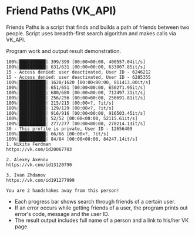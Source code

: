 # Friend Paths (VK_API)

Friends Paths is a script that finds and builds a path of friends between two people.
Script uses breadth-first search algorithm and makes calls via VK_API.

Program work and output result demonstration.
```
100%|██████████| 399/399 [00:00<00:00, 400557.04it/s]
100%|██████████| 631/631 [00:00<00:00, 633007.85it/s]
15 - Access denied: user deactivated, User ID - 6246212
15 - Access denied: user deactivated, User ID - 6285355
100%|██████████| 1620/1620 [00:00<00:00, 811413.00it/s]
100%|██████████| 651/651 [00:00<00:00, 650271.95it/s]
100%|██████████| 680/680 [00:00<00:00, 712497.31it/s]
100%|██████████| 256/256 [00:00<00:00, 256691.81it/s]
100%|██████████| 215/215 [00:00<?, ?it/s]
100%|██████████| 129/129 [00:00<?, ?it/s]
100%|██████████| 916/916 [00:00<00:00, 916503.45it/s]
100%|██████████| 52/52 [00:00<00:00, 52115.61it/s]
100%|██████████| 277/277 [00:00<00:00, 278214.13it/s]
30 - This profile is private, User ID - 12656409
100%|██████████| 66/66 [00:00<?, ?it/s]
100%|██████████| 84/84 [00:00<00:00, 84247.14it/s]
1. Nikita Ferdman
https://vk.com/id20067703

2. Alexey Axenov
https://vk.com/id13120790

3. Ivan Zhdanov
https://vk.com/id191277999

You are 2 handshakes away from this person!

```
- Each progress bar shows search through friends of a certain user.
- If an error occurs while getting friends of a user, the program prints out error's code, message and the user ID.
- The result output includes full name of a person and a link to his/her VK page.